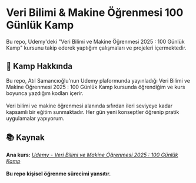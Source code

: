 # Veri Bilimi & Makine Öğrenmesi 100 Günlük Kamp
Bu repo, Udemy'deki "Veri Bilimi ve Makine Öğrenmesi 2025 : 100 Günlük Kamp" kursunu takip ederek yaptığım çalışmaları ve projeleri içermektedir. <br>

## 📌 Kamp Hakkında <br>
Bu repo, Atıl Samancıoğlu'nun Udemy plaformunda yayınladığı Veri Bilimi ve Makine Öğrenmesi 2025 : 100 Günlük Kamp kursunda öğrendiğim ve kurs boyunca yazdığım kodları içerir. <br> <br>
Veri bilimi ve makine öğrenmesi alanında sıfırdan ileri seviyeye kadar kapsamlı bir eğitim sunmaktadır. Her gün yeni konseptler öğrenip pratik uygulamalar yapıyorum.
## 📚 Kaynak <br>
**Ana kurs:** *[Udemy - Veri Bilimi ve Makine Öğrenmesi 2025 : 100 Günlük Kamp](https://www.udemy.com/course/yapay-zeka-100-gunluk-kamp/)*
<br> <br>
**Bu repo kişisel öğrenme sürecimi yansıtır.**
